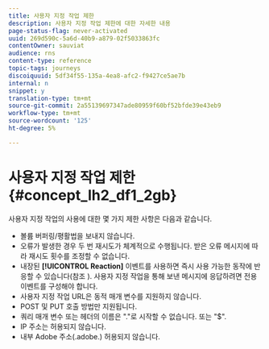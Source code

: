 ```yaml
---
title: 사용자 지정 작업 제한
description: 사용자 지정 작업 제한에 대한 자세한 내용
page-status-flag: never-activated
uuid: 269d590c-5a6d-40b9-a879-02f5033863fc
contentOwner: sauviat
audience: rns
content-type: reference
topic-tags: journeys
discoiquuid: 5df34f55-135a-4ea8-afc2-f9427ce5ae7b
internal: n
snippet: y
translation-type: tm+mt
source-git-commit: 2a55139697347ade80959f60bf52bfde39e43eb9
workflow-type: tm+mt
source-wordcount: '125'
ht-degree: 5%

---
```



# 사용자 지정 작업 제한 {#concept_lh2_df1_2gb}

사용자 지정 작업의 사용에 대한 몇 가지 제한 사항은 다음과 같습니다.

* 볼륨 버퍼링/평활법을 보내지 않습니다.
* 오류가 발생한 경우 두 번 재시도가 체계적으로 수행됩니다. 받은 오류 메시지에 따라 재시도 횟수를 조정할 수 없습니다.
* 내장된 **[!UICONTROL Reaction]** 이벤트를 사용하면 즉시 사용 가능한 동작에 반응할 수 있습니다(참조 [](../building-journeys/reaction-events.md)). 사용자 지정 작업을 통해 보낸 메시지에 응답하려면 전용 이벤트를 구성해야 합니다.
* 사용자 지정 작업 URL은 동적 매개 변수를 지원하지 않습니다.
* POST 및 PUT 호출 방법만 지원됩니다.
* 쿼리 매개 변수 또는 헤더의 이름은 &quot;.&quot;로 시작할 수 없습니다. 또는 &quot;$&quot;.
* IP 주소는 허용되지 않습니다.
* 내부 Adobe 주소(.adobe.) 허용되지 않습니다.
